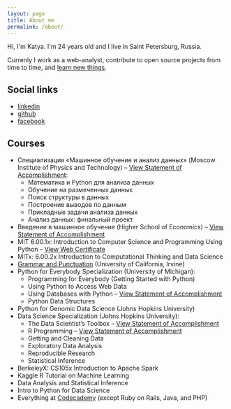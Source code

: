 ```yaml
---
layout: page
title: About me
permalink: /about/
---
```


Hi, I'm Katya. I'm 24 years old and I live in Saint Petersburg, Russia.

Currenly I work as a web-analyst, contribute to open source projects from time to time, and [learn new things](#Courses). 

## Social links

* [<i class="fa fa-linkedin"></i> linkedin](https://ru.linkedin.com/in/demidovakatya/en)
* [<i class="fa fa-github"></i> github](https://github.com/demidovakatya)
* [<i class="fa fa-facebook"></i> facebook](https://www.facebook.com/demidovakatya)

## Courses 

* Специализация «Машинное обучение и анализ данных» (Moscow Institute of Physics and Technology) – <a href="https://www.coursera.org/account/accomplishments/specialization/T6C6RU89CQ84" target="_blank">View Statement of Accomplishment</a>:
    * Математика и Python для анализа данных 
    * Обучение на размеченных данных
    * Поиск структуры в данных
    * Построение выводов по данным
    * Прикладные задачи анализа данных
    * Анализ данных: финальный проект
* Введение в машинное обучение (Higher School of Economics) – <a href="https://www.coursera.org/account/accomplishments/records/WUPNNFRC9R9U" target="_blank">View Statement of Accomplishment</a>
* MIT 6.00.1x: Introduction to Computer Science and Programming Using Python – <a href="https://courses.edx.org/certificates/a0da1fc2bfc745af9e3b2802105ff5dc" target="_blank">View Web Certificate</a>
* MITx: 6.00.2x Introduction to Computational Thinking and Data Science
* <a href="https://www.coursera.org/learn/grammar-punctuation" target="_blank">Grammar and Punctuation</a> (University of California, Irvine)
* Python for Everybody Specialization (University of Michigan): 
    * Programming for Everybody (Getting Started with Python)
    * Using Python to Access Web Data
    * Using Databases with Python – <a href="https://www.coursera.org/account/accomplishments/verify/4X7739F2GBHS" target="_blank">View Statement of Accomplishment</a>
    * Python Data Structures
* Python for Genomic Data Science (Johns Hopkins University)
* Data Science Specialization (Johns Hopkins University):
    * The Data Scientist’s Toolbox – <a href="https://www.coursera.org/account/accomplishments/records/8V5CAMQU2S2G" target="_blank">View Statement of Accomplishment</a>
    * R Programming – <a href="https://www.coursera.org/account/accomplishments/records/3PE2MRX6F36X" target="_blank">View Statement of Accomplishment</a>
    * Getting and Cleaning Data
    * Exploratory Data Analysis
    * Reproducible Research
    * Statistical Inference
* BerkeleyX: CS105x Introduction to Apache Spark
* Kaggle R Tutorial on Machine Learning
* Data Analysis and Statistical Inference
* Intro to Python for Data Science
* Everything at [Codecademy](https://www.codecademy.com/) (except Ruby on Rails, Java, and PHP)

